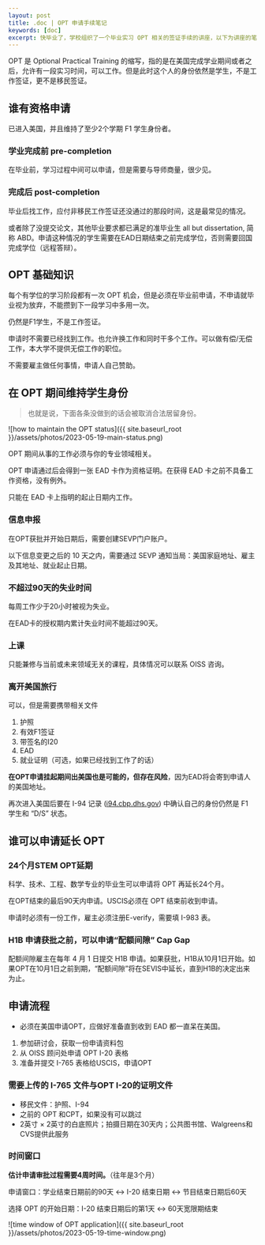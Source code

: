 ```yaml
---
layout: post
title: .doc | OPT 申请手续笔记
keywords: [doc]
excerpt: 快毕业了，学校组织了一个毕业实习 OPT 相关的签证手续的讲座，以下为讲座的笔记。仅供参考，可能有理解错误，不构成法律建议，不构成移民广告。
---
```



OPT 是 Optional Practical Training 的缩写，指的是在美国完成学业期间或者之后，允许有一段实习时间，可以工作。但是此时这个人的身份依然是学生，不是工作签证，更不是移民签证。

## 谁有资格申请

已进入美国，并且维持了至少2个学期 F1 学生身份者。

### 学业完成前 pre-completion

在毕业前，学习过程中间可以申请，但是需要与导师商量，很少见。

### 完成后 post-completion

毕业后找工作，应付非移民工作签证还没通过的那段时间，这是最常见的情况。

或者除了没提交论文，其他毕业要求都已满足的准毕业生 all but dissertation, 简称 ABD。申请这种情况的学生需要在EAD日期结束之前完成学位，否则需要回国完成学位（远程答辩）。

## OPT 基础知识

每个有学位的学习阶段都有一次 OPT 机会，但是必须在毕业前申请，不申请就毕业视为放弃，不能攒到下一段学习中多用一次。

仍然是F1学生，不是工作签证。

申请时不需要已经找到工作。也允许换工作和同时干多个工作。可以做有偿/无偿工作，本大学不提供无偿工作的职位。

不需要雇主做任何事情，申请人自己赞助。

## 在 OPT 期间维持学生身份

> 也就是说，下面各条没做到的话会被取消合法居留身份。

![how to maintain the OPT status]({{ site.baseurl_root }}/assets/photos/2023-05-19-main-status.png)

OPT 期间从事的工作必须与你的专业领域相关。

OPT 申请通过后会得到一张 EAD 卡作为资格证明。在获得 EAD 卡之前不具备工作资格，没有例外。

只能在 EAD 卡上指明的起止日期内工作。

### 信息申报

在OPT获批并开始日期后，需要创建SEVP门户账户。

以下信息变更之后的 10 天之内，需要通过 SEVP 通知当局：美国家庭地址、雇主及其地址、就业起止日期。

### 不超过90天的失业时间

每周工作少于20小时被视为失业。

在EAD卡的授权期内累计失业时间不能超过90天。

### 上课

只能兼修与当前或未来领域无关的课程，具体情况可以联系 OISS 咨询。

### 离开美国旅行

可以，但是需要携带相关文件

1. 护照
2. 有效F1签证
3. 带签名的I20
4. EAD
5. 就业证明（可选，如果已经找到工作了的话）

**在OPT申请挂起期间出美国也是可能的，但存在风险**，因为EAD将会寄到申请人的美国地址。

再次进入美国后要在 I-94 记录 ([i94.cbp.dhs.gov](http://i94.cbp.dhs.gov/)) 中确认自己的身份仍然是 F1 学生和 “D/S” 状态。

## 谁可以申请延长 OPT

### 24个月STEM OPT延期

科学、技术、工程、数学专业的毕业生可以申请将 OPT 再延长24个月。

在OPT结束的最后90天内申请。USCIS必须在 OPT 结束前收到申请。

申请时必须有一份工作，雇主必须注册E-verify，需要填 I-983 表。

### H1B 申请获批之前，可以申请“配额间隙” Cap Gap

配额间隙雇主在每年 4 月 1 日提交 H1B 申请。如果获批，H1B从10月1日开始。如果OPT在10月1日之前到期，“配额间隙”将在SEVIS中延长，直到H1B的决定出来为止。

## 申请流程

- 必须在美国申请OPT，应做好准备直到收到 EAD 都一直呆在美国。
1. 参加研讨会，获取一份申请资料包
2. 从 OISS 顾问处申请 OPT I-20 表格
3. 准备并提交 I-765 表格给USCIS，申请OPT

### 需要上传的 I-765 文件与OPT I-20的证明文件

- 移民文件：护照、I-94
- 之前的 OPT 和CPT，如果没有可以跳过
- 2英寸 × 2英寸的白底照片；拍摄日期在30天内；公共图书馆、Walgreens和CVS提供此服务

### 时间窗口

**估计申请审批过程需要4周时间。**（往年是3个月）

申请窗口：学业结束日期前的90天 ↔ I-20 结束日期 ↔ 节目结束日期后60天

选择 OPT 的开始日期：I-20 结束日期后的第1天 ↔ 60天宽限期结束

![time window of OPT application]({{ site.baseurl_root }}/assets/photos/2023-05-19-time-window.png)
